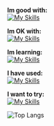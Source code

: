 **Im good with:** <br>
[![My Skills](https://skillicons.dev/icons?i=godot,py,svelte)](https://github.com/cyteon)

**Im OK with:** <br>
[![My Skills](https://skillicons.dev/icons?i=js,mongodb,tailwindcss,linux,vercel,go,ts,solidjs,rust)](https://github.com/cyteon)

**Im learning:** <br>
[![My Skills](https://skillicons.dev/icons?i=nextjs,react,tauri)](https://github.com/cyteon)

**I have used:** <br>
[![My Skills](https://skillicons.dev/icons?i=java,firebase,cs)](https://github.com/cyteon)

**I want to try:** <br>
[![My Skills](https://skillicons.dev/icons?i=bevy,pytorch,cpp)](https://github.com/cyteon)

![Top Langs](https://cyteon-github-readme-stats.vercel.app/api/top-langs/?username=cyteon&layout=compact&theme=catppuccin_mocha&exclude_repo=github-readme-stats,forge-serverlogger,skill-icons&langs_count=16)

